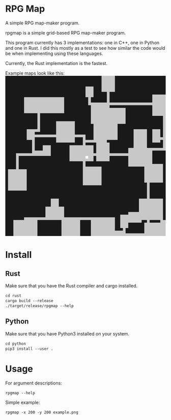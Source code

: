 # RPG Map
A simple RPG map-maker program.

rpgmap is a simple grid-based RPG map-maker program.

This program currently has 3 implementations: one in C++,
one in Python and one in Rust. I did this mostly as a test
to see how similar the code would be when implementing using
these languages.

Currently, the Rust implementation is the fastest.

Example maps look like this:
![Example halls map](doc/images/halls_60x60.png)

# Install
## Rust
Make sure that you have the Rust compiler and cargo installed.
```
cd rust
cargo build --release
./target/release/rpgmap --help
```

## Python
Make sure that you have Python3 installed on your system.
```
cd python
pip3 install --user .
```

# Usage
For argument descriptions:
```
rpgmap --help
```

Simple example:
```
rpgmap -x 200 -y 200 example.png
```
